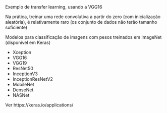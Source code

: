<div>
Exemplo de transfer learning, usando a 	VGG16
<p>
Na prática, treinar uma rede convolutiva a partir do zero (com inicialização aleatória), 
é relativamente raro (os conjunto de dados não terão tamanho suficiente)

Modelos para classificação de imagens com pesos treinados em ImageNet (disponível em Keras)
 * Xception 
 * VGG16 
 * VGG19 
 * ResNet50 
 * InceptionV3 
 * InceptionResNetV2 
 * MobileNet 
 * DenseNet 
 * NASNet
 <p>
Ver https://keras.io/applications/
</div>
